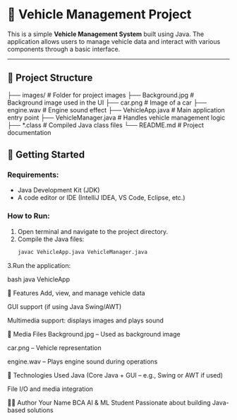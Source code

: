 # 🚗 Vehicle Management Project

This is a simple **Vehicle Management System** built using Java. The application allows users to manage vehicle data and interact with various components through a basic interface.

---

## 📁 Project Structure

├── images/ # Folder for project images
├── Background.jpg # Background image used in the UI
├── car.png # Image of a car
├── engine.wav # Engine sound effect
├── VehicleApp.java # Main application entry point
├── VehicleManager.java # Handles vehicle management logic
├── *.class # Compiled Java class files
└── README.md # Project documentation



## 🚀 Getting Started

### Requirements:
- Java Development Kit (JDK)
- A code editor or IDE (IntelliJ IDEA, VS Code, Eclipse, etc.)

### How to Run:
1. Open terminal and navigate to the project directory.
2. Compile the Java files:
   ```bash
   javac VehicleApp.java VehicleManager.java
3.Run the application:

bash
java VehicleApp


🧠 Features
Add, view, and manage vehicle data

GUI support (if using Java Swing/AWT)

Multimedia support: displays images and plays sound

📸 Media Files
Background.jpg – Used as background image

car.png – Vehicle representation

engine.wav – Plays engine sound during operations

🔧 Technologies Used
Java (Core Java + GUI – e.g., Swing or AWT if used)

File I/O and media integration

👨‍💻 Author
Your Name
BCA AI & ML Student
Passionate about building Java-based solutions
